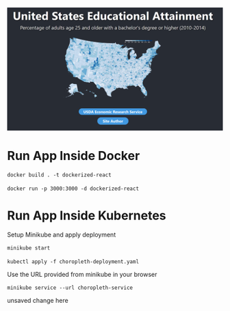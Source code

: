 ![front page](front-page.PNG)

# Run App Inside Docker
```
docker build . -t dockerized-react

docker run -p 3000:3000 -d dockerized-react
```

# Run App Inside Kubernetes
Setup Minikube and apply deployment
```
minikube start

kubectl apply -f choropleth-deployment.yaml
```

Use the URL provided from minikube in your browser
```
minikube service --url choropleth-service
```

unsaved change here
